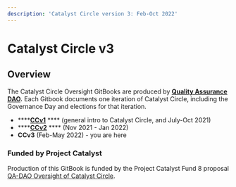 ```yaml
---
description: 'Catalyst Circle version 3: Feb-Oct 2022'
---
```


# Catalyst Circle v3

## Overview <a href="#overview" id="overview"></a>

The Catalyst Circle Oversight GitBooks are produced by [**Quality Assurance DAO**](https://quality-assurance-dao.github.io/)**.** Each Gitbook documents one iteration of Catalyst Circle, including the Governance Day and elections for that iteration.

* ****[**CCv1**](https://catalyst-swarm.gitbook.io/catalyst-circle/) **** (general intro to Catalyst Circle, and July-Oct 2021)
* ****[**CCv2**](https://quality-assurance-dao.gitbook.io/catalyst-circle-oversight-v2/) **** (Nov 2021 - Jan 2022)
* **CCv3** (Feb-May 2022) - you are here

### Funded by Project Catalyst

Production of this GitBook is funded by the Project Catalyst Fund 8 proposal [QA-DAO Oversight of Catalyst Circle](https://cardano.ideascale.com/c/idea/399108).
